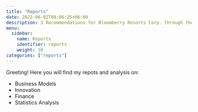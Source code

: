 ```yaml
---
title: "Reports"
date: 2022-06-02T08:06:25+06:00
description: 3 Recommendations for Bloomberry Resorts Corp. through the lens of Business Model Canva, Blue Ocean Strategy Business, and industry overview
menu:
  sidebar:
    name: Reports
    identifier: reports
    weight: 10
categories: ["reports"]
---
```


Greeting! Here you will find my repots and analysis on:

- Business Models
- Innovation
- Finance
- Statistics Analysis
